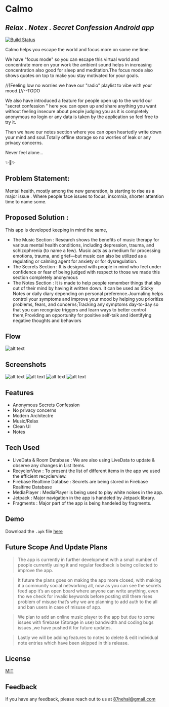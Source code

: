 # Calmo
## _Relax . Notex . Secret Confession Android app_

[![Build Status](https://travis-ci.org/joemccann/dillinger.svg?branch=master)](https://travis-ci.org/joemccann/dillinger)

Calmo helps you escape the world and focus more on some me time.

We have "focus mode" so you can escape this virtual world and concentrate more on your work the ambient sound helps in increasing concentration also good for sleep and meditation.The focus mode also shows quotes on top to make you stay motivated for your goals.

//{Feeling low no worries we have our "radio" playlist to vibe with your mood.}//--TODO

We also have introduced a feature for people open up to the world our "secret confession " here you can open up and share anything you want without feeling insecure about people judging you as it is completely anonymous no login or any data is taken by the application so feel free to try it.

Then we have our notes section where you can open heartedly write down your mind and soul.Totally offline storage so no worries of leak or any privacy concerns.

Never feel alone...

✨🤗✨

##  Problem Statement:

Mental health, mostly among the new generation, is starting to rise as a major issue . Where people face issues to focus, insomnia, shorter attention time to name some.

## Proposed Solution :

This app is developed keeping in mind the same, 
- The Music Section : Research shows the benefits of music therapy for various mental health conditions, including depression, trauma, and schizophrenia (to name a few).  Music acts as a medium for processing emotions, trauma, and grief—but music can also be utilized as a regulating or calming agent for anxiety or for dysregulation.
- The Secrets Section : It is designed with people in mind who feel under confidence or fear of being judged with respect to those we made this section completely anonymous 
- The Notes Section : It is made to help people remember things that slip out of their mind by having it written down. It can be used as Sticky Notes or daily diary depending on personal preference.Journaling helps control your symptoms and improve your mood by
helping you prioritize problems, fears, and concerns;Tracking any symptoms day-to-day so that you can recognize triggers and learn ways to better control them;Providing an opportunity for positive self-talk and identifying negative thoughts and behaviors


## Flow

![alt text](https://raw.githubusercontent.com/87nehal/calmo/master/CalmoPrototypePng.png)

## Screenshots
![alt text](https://raw.githubusercontent.com/87nehal/calmo/master/CalmoSS1.png)
![alt text](https://raw.githubusercontent.com/87nehal/calmo/master/CalmoSS2.png)
![alt text](https://raw.githubusercontent.com/87nehal/calmo/master/CalmoSS3.png)
![alt text](https://raw.githubusercontent.com/87nehal/calmo/master/CalmoSS4.png)

## Features

- Anonymous Secrets Confession
- No privacy concerns
- Modern Architectre 
- Music/Relax
- Clean UI
- Notes

## Tech Used

- LiveData & Room Database : We are also using LiveData to update & observe any changes in List Items.
- RecyclerView : To present the list of different items in the app we used the efficient recyclerview.
- Firebase Realtime Databse : Secrets are being stored in Firebase Realtime Database
- MediaPlayer : MediaPlayer is being used to play white noises in the app.
- Jetpack : Major navigation in the app is handeled by Jetpack library.
- Fragments : Major part of the app is being handeled by fragments.


## Demo

Download the `.apk` file [here](https://drive.google.com/file/d/1DmlO6_Ke1ivcAW8I9c89am0i6ULM8WnO/view?usp=sharing)

## Future Scope And Update Plans

> The app is currently in further development with a small number of people currently using it and regular feedback is being collected to improve the app.

> It future the plans goes on making the app more closed, with making it a community social networking all, now as you can see the secrets feed app it’s an open board where anyone can write anything, even tho we check for invalid keywords before posting still there rises problem of misuse that’s why we are planning to add auth to the all and ban users in case of misuse of app.

> We plan to add an online music player to the app but due to some issues with firebase (Storage in use) bandwidth and coding bugs issues ,we have pushed it for future updates.

> Lastly we will be adding features to notes to delete & edit individual note entries which have been skipped in this release.


## License

[MIT](https://choosealicense.com/licenses/mit/)

## Feedback

If you have any feedback, please reach out to us at 87nehal@gmail.com

